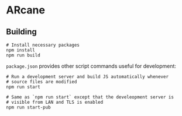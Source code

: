 # ARcane

## Building

    # Install necessary packages
    npm install
    npm run build

`package.json` provides other script commands useful for development:

    # Run a development server and build JS automatically whenever
    # source files are modified
    npm run start

    # Same as `npm run start` except that the develeopment server is 
    # visible from LAN and TLS is enabled
    npm run start-pub

